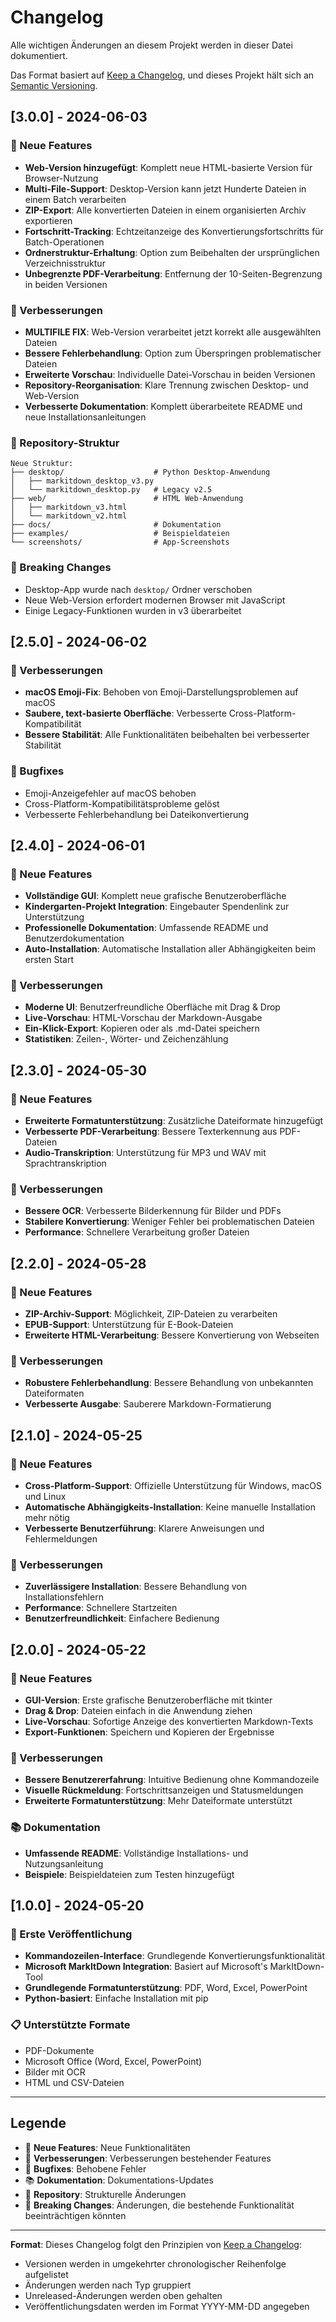 # Changelog

Alle wichtigen Änderungen an diesem Projekt werden in dieser Datei dokumentiert.

Das Format basiert auf [Keep a Changelog](https://keepachangelog.com/de/1.0.0/),
und dieses Projekt hält sich an [Semantic Versioning](https://semver.org/lang/de/).

## [3.0.0] - 2024-06-03

### 🎉 Neue Features
- **Web-Version hinzugefügt**: Komplett neue HTML-basierte Version für Browser-Nutzung
- **Multi-File-Support**: Desktop-Version kann jetzt Hunderte Dateien in einem Batch verarbeiten
- **ZIP-Export**: Alle konvertierten Dateien in einem organisierten Archiv exportieren
- **Fortschritt-Tracking**: Echtzeitanzeige des Konvertierungsfortschritts für Batch-Operationen
- **Ordnerstruktur-Erhaltung**: Option zum Beibehalten der ursprünglichen Verzeichnisstruktur
- **Unbegrenzte PDF-Verarbeitung**: Entfernung der 10-Seiten-Begrenzung in beiden Versionen

### 🔧 Verbesserungen
- **MULTIFILE FIX**: Web-Version verarbeitet jetzt korrekt alle ausgewählten Dateien
- **Bessere Fehlerbehandlung**: Option zum Überspringen problematischer Dateien
- **Erweiterte Vorschau**: Individuelle Datei-Vorschau in beiden Versionen
- **Repository-Reorganisation**: Klare Trennung zwischen Desktop- und Web-Version
- **Verbesserte Dokumentation**: Komplett überarbeitete README und neue Installationsanleitungen

### 📁 Repository-Struktur
```
Neue Struktur:
├── desktop/                    # Python Desktop-Anwendung
│   ├── markitdown_desktop_v3.py
│   └── markitdown_desktop.py   # Legacy v2.5
├── web/                        # HTML Web-Anwendung
│   ├── markitdown_v3.html
│   └── markitdown_v2.html
├── docs/                       # Dokumentation
├── examples/                   # Beispieldateien
└── screenshots/                # App-Screenshots
```

### 🎯 Breaking Changes
- Desktop-App wurde nach `desktop/` Ordner verschoben
- Neue Web-Version erfordert modernen Browser mit JavaScript
- Einige Legacy-Funktionen wurden in v3 überarbeitet

## [2.5.0] - 2024-06-02

### 🔧 Verbesserungen
- **macOS Emoji-Fix**: Behoben von Emoji-Darstellungsproblemen auf macOS
- **Saubere, text-basierte Oberfläche**: Verbesserte Cross-Platform-Kompatibilität
- **Bessere Stabilität**: Alle Funktionalitäten beibehalten bei verbesserter Stabilität

### 🐛 Bugfixes
- Emoji-Anzeigefehler auf macOS behoben
- Cross-Platform-Kompatibilitätsprobleme gelöst
- Verbesserte Fehlerbehandlung bei Dateikonvertierung

## [2.4.0] - 2024-06-01

### 🎉 Neue Features
- **Vollständige GUI**: Komplett neue grafische Benutzeroberfläche
- **Kindergarten-Projekt Integration**: Eingebauter Spendenlink zur Unterstützung
- **Professionelle Dokumentation**: Umfassende README und Benutzerdokumentation
- **Auto-Installation**: Automatische Installation aller Abhängigkeiten beim ersten Start

### 🔧 Verbesserungen
- **Moderne UI**: Benutzerfreundliche Oberfläche mit Drag & Drop
- **Live-Vorschau**: HTML-Vorschau der Markdown-Ausgabe
- **Ein-Klick-Export**: Kopieren oder als .md-Datei speichern
- **Statistiken**: Zeilen-, Wörter- und Zeichenzählung

## [2.3.0] - 2024-05-30

### 🎉 Neue Features
- **Erweiterte Formatunterstützung**: Zusätzliche Dateiformate hinzugefügt
- **Verbesserte PDF-Verarbeitung**: Bessere Texterkennung aus PDF-Dateien
- **Audio-Transkription**: Unterstützung für MP3 und WAV mit Sprachtranskription

### 🔧 Verbesserungen
- **Bessere OCR**: Verbesserte Bilderkennung für Bilder und PDFs
- **Stabilere Konvertierung**: Weniger Fehler bei problematischen Dateien
- **Performance**: Schnellere Verarbeitung großer Dateien

## [2.2.0] - 2024-05-28

### 🎉 Neue Features
- **ZIP-Archiv-Support**: Möglichkeit, ZIP-Dateien zu verarbeiten
- **EPUB-Support**: Unterstützung für E-Book-Dateien
- **Erweiterte HTML-Verarbeitung**: Bessere Konvertierung von Webseiten

### 🔧 Verbesserungen
- **Robustere Fehlerbehandlung**: Bessere Behandlung von unbekannten Dateiformaten
- **Verbesserte Ausgabe**: Sauberere Markdown-Formatierung

## [2.1.0] - 2024-05-25

### 🎉 Neue Features
- **Cross-Platform-Support**: Offizielle Unterstützung für Windows, macOS und Linux
- **Automatische Abhängigkeits-Installation**: Keine manuelle Installation mehr nötig
- **Verbesserte Benutzerführung**: Klarere Anweisungen und Fehlermeldungen

### 🔧 Verbesserungen
- **Zuverlässigere Installation**: Bessere Behandlung von Installationsfehlern
- **Performance**: Schnellere Startzeiten
- **Benutzerfreundlichkeit**: Einfachere Bedienung

## [2.0.0] - 2024-05-22

### 🎉 Neue Features
- **GUI-Version**: Erste grafische Benutzeroberfläche mit tkinter
- **Drag & Drop**: Dateien einfach in die Anwendung ziehen
- **Live-Vorschau**: Sofortige Anzeige des konvertierten Markdown-Texts
- **Export-Funktionen**: Speichern und Kopieren der Ergebnisse

### 🔧 Verbesserungen
- **Bessere Benutzererfahrung**: Intuitive Bedienung ohne Kommandozeile
- **Visuelle Rückmeldung**: Fortschrittsanzeigen und Statusmeldungen
- **Erweiterte Formatunterstützung**: Mehr Dateiformate unterstützt

### 📚 Dokumentation
- **Umfassende README**: Vollständige Installations- und Nutzungsanleitung
- **Beispiele**: Beispieldateien zum Testen hinzugefügt

## [1.0.0] - 2024-05-20

### 🎉 Erste Veröffentlichung
- **Kommandozeilen-Interface**: Grundlegende Konvertierungsfunktionalität
- **Microsoft MarkItDown Integration**: Basiert auf Microsoft's MarkItDown-Tool
- **Grundlegende Formatunterstützung**: PDF, Word, Excel, PowerPoint
- **Python-basiert**: Einfache Installation mit pip

### 📋 Unterstützte Formate
- PDF-Dokumente
- Microsoft Office (Word, Excel, PowerPoint)
- Bilder mit OCR
- HTML und CSV-Dateien

---

## Legende

- 🎉 **Neue Features**: Neue Funktionalitäten
- 🔧 **Verbesserungen**: Verbesserungen bestehender Features
- 🐛 **Bugfixes**: Behobene Fehler
- 📚 **Dokumentation**: Dokumentations-Updates
- 📁 **Repository**: Strukturelle Änderungen
- 🎯 **Breaking Changes**: Änderungen, die bestehende Funktionalität beeinträchtigen könnten

---

**Format**: Dieses Changelog folgt den Prinzipien von [Keep a Changelog](https://keepachangelog.com/):
- Versionen werden in umgekehrter chronologischer Reihenfolge aufgelistet
- Änderungen werden nach Typ gruppiert
- Unreleased-Änderungen werden oben gehalten
- Veröffentlichungsdaten werden im Format YYYY-MM-DD angegeben
